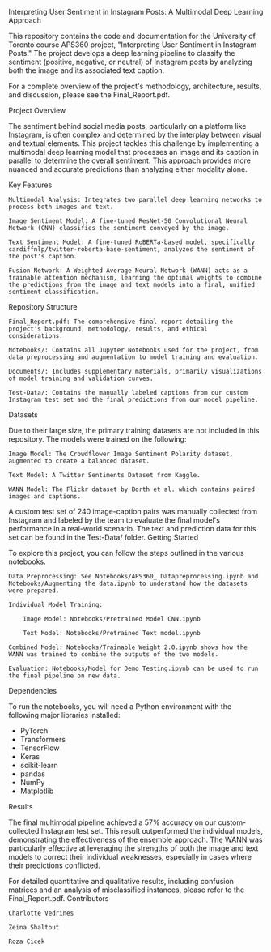 Interpreting User Sentiment in Instagram Posts: A Multimodal Deep Learning Approach

This repository contains the code and documentation for the University of Toronto course APS360 project, "Interpreting User Sentiment in Instagram Posts." The project develops a deep learning pipeline to classify the sentiment (positive, negative, or neutral) of Instagram posts by analyzing both the image and its associated text caption.

For a complete overview of the project's methodology, architecture, results, and discussion, please see the Final_Report.pdf.


Project Overview

The sentiment behind social media posts, particularly on a platform like Instagram, is often complex and determined by the interplay between visual and textual elements. This project tackles this challenge by implementing a multimodal deep learning model that processes an image and its caption in parallel to determine the overall sentiment. This approach provides more nuanced and accurate predictions than analyzing either modality alone.


Key Features

    Multimodal Analysis: Integrates two parallel deep learning networks to process both images and text.

    Image Sentiment Model: A fine-tuned ResNet-50 Convolutional Neural Network (CNN) classifies the sentiment conveyed by the image.

    Text Sentiment Model: A fine-tuned RoBERTa-based model, specifically cardiffnlp/twitter-roberta-base-sentiment, analyzes the sentiment of the post's caption.

    Fusion Network: A Weighted Average Neural Network (WANN) acts as a trainable attention mechanism, learning the optimal weights to combine the predictions from the image and text models into a final, unified sentiment classification.


Repository Structure

    Final_Report.pdf: The comprehensive final report detailing the project's background, methodology, results, and ethical considerations.

    Notebooks/: Contains all Jupyter Notebooks used for the project, from data preprocessing and augmentation to model training and evaluation.

    Documents/: Includes supplementary materials, primarily visualizations of model training and validation curves.

    Test-Data/: Contains the manually labeled captions from our custom Instagram test set and the final predictions from our model pipeline.


Datasets

Due to their large size, the primary training datasets are not included in this repository. The models were trained on the following:

    Image Model: The Crowdflower Image Sentiment Polarity dataset, augmented to create a balanced dataset.

    Text Model: A Twitter Sentiments Dataset from Kaggle.

    WANN Model: The Flickr dataset by Borth et al. which contains paired images and captions.

A custom test set of 240 image-caption pairs was manually collected from Instagram and labeled by the team to evaluate the final model's performance in a real-world scenario. The text and prediction data for this set can be found in the Test-Data/ folder.
Getting Started

To explore this project, you can follow the steps outlined in the various notebooks.

    Data Preprocessing: See Notebooks/APS360_ Datapreprocessing.ipynb and Notebooks/Augmenting the data.ipynb to understand how the datasets were prepared.

    Individual Model Training:

        Image Model: Notebooks/Pretrained Model CNN.ipynb

        Text Model: Notebooks/Pretrained Text model.ipynb

    Combined Model: Notebooks/Trainable Weight 2.0.ipynb shows how the WANN was trained to combine the outputs of the two models.

    Evaluation: Notebooks/Model for Demo Testing.ipynb can be used to run the final pipeline on new data.


Dependencies

To run the notebooks, you will need a Python environment with the following major libraries installed:

- PyTorch
- Transformers
- TensorFlow
- Keras
- scikit-learn
- pandas
- NumPy
- Matplotlib


Results

The final multimodal pipeline achieved a 57% accuracy on our custom-collected Instagram test set. This result outperformed the individual models, demonstrating the effectiveness of the ensemble approach. The WANN was particularly effective at leveraging the strengths of both the image and text models to correct their individual weaknesses, especially in cases where their predictions conflicted.

For detailed quantitative and qualitative results, including confusion matrices and an analysis of misclassified instances, please refer to the Final_Report.pdf.
Contributors

    Charlotte Vedrines

    Zeina Shaltout

    Roza Cicek